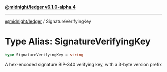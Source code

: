 [**@midnight/ledger v6.1.0-alpha.4**](../README.md)

***

[@midnight/ledger](../globals.md) / SignatureVerifyingKey

# Type Alias: SignatureVerifyingKey

```ts
type SignatureVerifyingKey = string;
```

A hex-encoded signature BIP-340 verifying key, with a 3-byte version prefix

